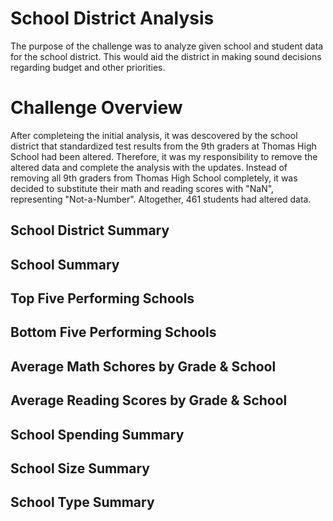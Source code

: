 # School District Analysis

The purpose of the challenge was to analyze given school and student data for the school district. This would aid the district in making sound decisions regarding budget and other priorities.

# Challenge Overview
After completeing the initial analysis, it was descovered by the school district that standardized test results from the 9th graders at Thomas High School had been altered. Therefore, it was my responsibility to remove the altered data and complete the analysis with the updates. Instead of removing all 9th graders from Thomas High School completely, it was decided to substitute their math and reading scores with "NaN", representing "Not-a-Number". Altogether, 461 students had altered data. 

## School District Summary



## School Summary

## Top Five Performing Schools

## Bottom Five Performing Schools

## Average Math Schores by Grade & School

## Average Reading Scores by Grade & School

## School Spending Summary

## School Size Summary

## School Type Summary



